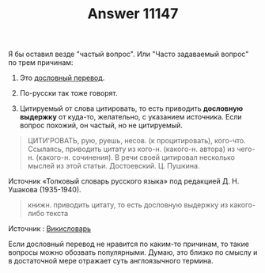 ﻿---
title: "Answer 11147"
se.owner.user_id: 308905
se.owner.display_name: "Konstantin_SH"
se.owner.link: "https://ru.meta.stackoverflow.com/users/308905/konstantin-sh"
se.answer_id: 11147
se.question_id: 10190
se.post_type: answer
se.is_accepted: False
---
<p>Я бы оставил везде &quot;частый вопрос&quot;. Или &quot;Часто задаваемый вопрос&quot; по трем причинам:</p>
<ol>
<li><p>Это <a href="https://context.reverso.net/%D0%BF%D0%B5%D1%80%D0%B5%D0%B2%D0%BE%D0%B4/%D0%B0%D0%BD%D0%B3%D0%BB%D0%B8%D0%B9%D1%81%D0%BA%D0%B8%D0%B9-%D1%80%D1%83%D1%81%D1%81%D0%BA%D0%B8%D0%B9/frequent+question" rel="nofollow noreferrer">дословный перевод</a>.</p>
</li>
<li><p>По-русски так тоже говорят.</p>
</li>
<li><p>Цитируемый от слова цитировать, то есть приводить <strong>дословную выдержку</strong> от куда-то, желательно, с указанием источника. Если вопрос похожий, он частый, но не цитируемый.</p>
</li>
</ol>
<blockquote>
<p>ЦИТИ'РОВАТЬ, рую, руешь, несов. (к процитировать), кого-что. Ссылаясь, приводить цитату из кого-н. (какого-н. автора) из чего-н. (какого-н. сочинения). В речи своей цитировал несколько мыслей из этой статьи. Достоевский. Ц. Пушкина.</p>
</blockquote>
<p>Источник «Толковый словарь русского языка» под редакцией Д. Н. Ушакова (1935-1940).</p>
<blockquote>
<p>книжн. приводить цитату, то есть дословную выдержку из какого-либо текста</p>
</blockquote>
<p>Источник : <a href="https://ru.wiktionary.org/wiki/%D1%86%D0%B8%D1%82%D0%B8%D1%80%D0%BE%D0%B2%D0%B0%D1%82%D1%8C" rel="nofollow noreferrer">Викисловарь</a></p>
<p>Если дословный перевод не нравится по каким-то причинам, то такие вопросы можно обозвать популярными. Думаю, это близко по смыслу и в достаточной мере отражает суть англоязычного термина.</p>
